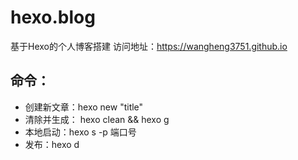 # hexo.blog
基于Hexo的个人博客搭建 访问地址：https://wangheng3751.github.io

## 命令：

- 创建新文章：hexo new "title"
- 清除并生成： hexo clean && hexo g
- 本地启动：hexo s -p 端口号
- 发布：hexo d
